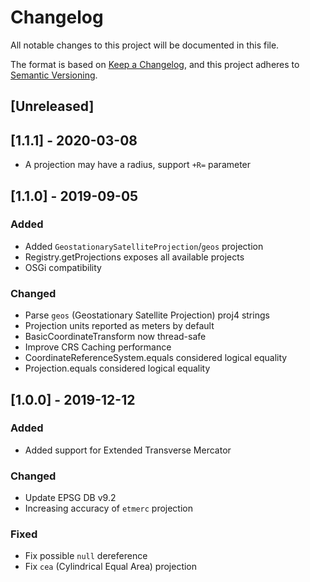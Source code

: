 # Changelog
All notable changes to this project will be documented in this file.

The format is based on [Keep a Changelog](https://keepachangelog.com/en/1.0.0/),
and this project adheres to [Semantic Versioning](https://semver.org/spec/v2.0.0.html).

## [Unreleased]

## [1.1.1] - 2020-03-08

- A projection may have a radius, support `+R=` parameter

## [1.1.0] - 2019-09-05

### Added
- Added `GeostationarySatelliteProjection`/`geos` projection
- Registry.getProjections exposes all available projects
- OSGi compatibility

### Changed
- Parse `geos` (Geostationary Satellite Projection) proj4 strings
- Projection units reported as meters by default
- BasicCoordinateTransform now thread-safe
- Improve CRS Caching performance
- CoordinateReferenceSystem.equals considered logical equality
- Projection.equals considered logical equality

## [1.0.0] - 2019-12-12

### Added
- Added support for Extended Transverse Mercator

### Changed
- Update EPSG DB v9.2
- Increasing accuracy of `etmerc` projection

### Fixed
- Fix possible `null` dereference
- Fix `cea` (Cylindrical Equal Area) projection
